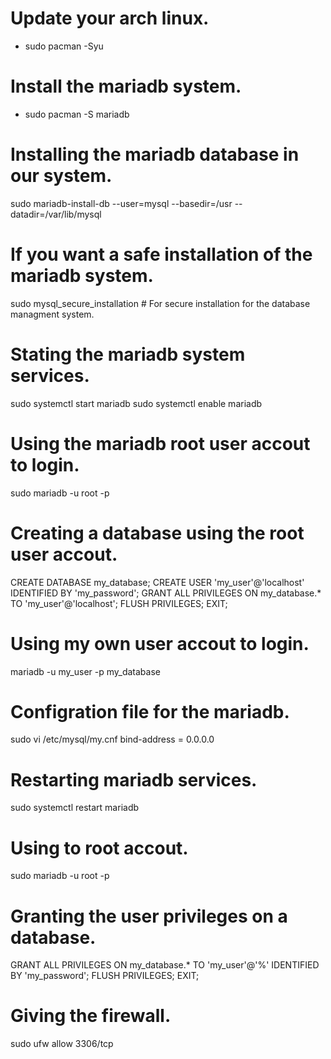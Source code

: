 # Update your arch linux.
- sudo pacman -Syu
# Install the mariadb system.
- sudo pacman -S mariadb
# Installing the mariadb database in our system.
sudo mariadb-install-db --user=mysql --basedir=/usr --datadir=/var/lib/mysql
# If you want a safe installation of the mariadb system.
sudo mysql_secure_installation  # For secure installation for the database managment system.
# Stating the mariadb system services.
sudo systemctl start mariadb
sudo systemctl enable mariadb

# Using the mariadb root user accout to login.
sudo mariadb -u root -p

# Creating a database using the root user accout.
CREATE DATABASE my_database;
CREATE USER 'my_user'@'localhost' IDENTIFIED BY 'my_password';
GRANT ALL PRIVILEGES ON my_database.* TO 'my_user'@'localhost';
FLUSH PRIVILEGES;
EXIT;

# Using my own user accout to login.
mariadb -u my_user -p my_database

# Configration file for the mariadb.
sudo vi /etc/mysql/my.cnf
bind-address = 0.0.0.0

# Restarting mariadb services.
sudo systemctl restart mariadb

# Using to root accout.
sudo mariadb -u root -p

# Granting the user privileges on a database.
GRANT ALL PRIVILEGES ON my_database.* TO 'my_user'@'%' IDENTIFIED BY 'my_password';
FLUSH PRIVILEGES;
EXIT;

# Giving the firewall.
sudo ufw allow 3306/tcp
